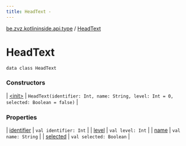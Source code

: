 ```yaml
---
title: HeadText - 
---
```


[be.zvz.kotlininside.api.type](../index.html) / [HeadText](./index.html)

# HeadText

`data class HeadText`

### Constructors

| [&lt;init&gt;](-init-.html) | `HeadText(identifier: Int, name: String, level: Int = 0, selected: Boolean = false)` |

### Properties

| [identifier](identifier.html) | `val identifier: Int` |
| [level](level.html) | `val level: Int` |
| [name](name.html) | `val name: String` |
| [selected](selected.html) | `val selected: Boolean` |

